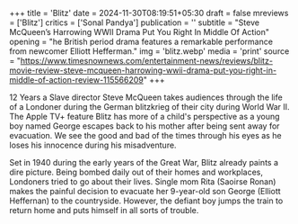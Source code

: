 +++
title = 'Blitz'
date = 2024-11-30T08:19:51+05:30
draft = false
mreviews = ['Blitz']
critics = ['Sonal Pandya']
publication = ''
subtitle = "Steve McQueen’s Harrowing WWII Drama Put You Right In Middle Of Action"
opening = "he British period drama features a remarkable performance from newcomer Elliott Hefferman."
img = 'blitz.webp'
media = 'print'
source = "https://www.timesnownews.com/entertainment-news/reviews/blitz-movie-review-steve-mcqueen-harrowing-wwii-drama-put-you-right-in-middle-of-action-review-115566209"
+++

12 Years a Slave director Steve McQueen takes audiences through the life of a Londoner during the German blitzkrieg of their city during World War II. The Apple TV+ feature Blitz has more of a child's perspective as a young boy named George escapes back to his mother after being sent away for evacuation. We see the good and bad of the times through his eyes as he loses his innocence during his misadventure.

Set in 1940 during the early years of the Great War, Blitz already paints a dire picture. Being bombed daily out of their homes and workplaces, Londoners tried to go about their lives. Single mom Rita (Saoirse Ronan) makes the painful decision to evacuate her 9-year-old son George (Elliott Heffernan) to the countryside. However, the defiant boy jumps the train to return home and puts himself in all sorts of trouble.
